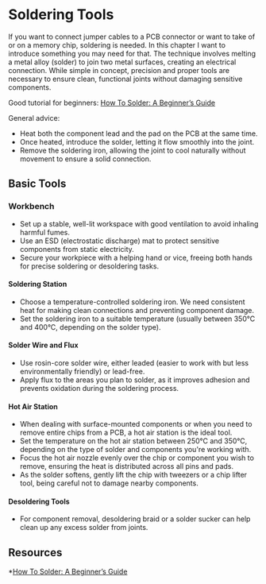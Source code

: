 # Soldering Tools

If you want to connect jumper cables to a PCB connector or want to take of or on a memory chip, soldering is needed. In this chapter I want to introduce something you may need for that. The technique involves melting a metal alloy (solder) to join two metal surfaces, creating an electrical connection. While simple in concept, precision and proper tools are necessary to ensure clean, functional joints without damaging sensitive components.

Good tutorial for beginners: [How To Solder: A Beginner’s Guide](https://www.makerspaces.com/how-to-solder/)

General advice:

* Heat both the component lead and the pad on the PCB at the same time.&#x20;
* Once heated, introduce the solder, letting it flow smoothly into the joint.
* Remove the soldering iron, allowing the joint to cool naturally without movement to ensure a solid connection.

## Basic Tools

### Workbench

* Set up a stable, well-lit workspace with good ventilation to avoid inhaling harmful fumes.
* Use an ESD (electrostatic discharge) mat to protect sensitive components from static electricity.
* Secure your workpiece with a helping hand or vice, freeing both hands for precise soldering or desoldering tasks.

#### Soldering Station

* Choose a temperature-controlled soldering iron. We need consistent heat for making clean connections and preventing component damage.
* Set the soldering iron to a suitable temperature (usually between 350°C and 400°C, depending on the solder type).

#### Solder Wire and Flux

* Use rosin-core solder wire, either leaded (easier to work with but less environmentally friendly) or lead-free.
* Apply flux to the areas you plan to solder, as it improves adhesion and prevents oxidation during the soldering process.

#### Hot Air Station

* When dealing with surface-mounted components or when you need to remove entire chips from a PCB, a hot air station is the ideal tool.
* Set the temperature on the hot air station between 250°C and 350°C, depending on the type of solder and components you're working with.
* Focus the hot air nozzle evenly over the chip or component you wish to remove, ensuring the heat is distributed across all pins and pads.
* As the solder softens, gently lift the chip with tweezers or a chip lifter tool, being careful not to damage nearby components.

#### Desoldering Tools

* For component removal, desoldering braid or a solder sucker can help clean up any excess solder from joints.

## Resources

*[How To Solder: A Beginner’s Guide](https://www.makerspaces.com/how-to-solder/)

